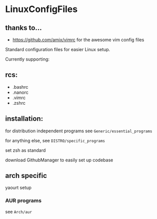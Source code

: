 # LinuxConfigFiles

## thanks to...
- https://github.com/amix/vimrc for the awesome vim config files

Standard configuration files for easier Linux setup.

Currently supporting:

## rcs:
- .bashrc
- .nanorc
- .vimrc
- .zshrc

## installation:
for distribution independent programs see `Generic/essential_programs`

for anything else, see `DISTRO/specific_programs`

set zsh as standard

download GithubManager to easily set up codebase

## arch specific

yaourt setup

### AUR programs

see `Arch/aur`
